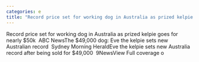 ```yaml
---
categories: e
title: "Record price set for working dog in Australia as prized kelpie goes for nearly 50k  ABC News"
---
```

Record price set for working dog in Australia as prized kelpie goes for nearly $50k&nbsp;&nbsp;ABC NewsThe $49,000 dog: Eve the kelpie sets new Australian record&nbsp;&nbsp;Sydney Morning HeraldEve the kelpie sets new Australia record after being sold for $49,000&nbsp;&nbsp;9NewsView Full coverage o